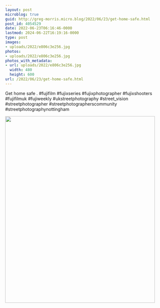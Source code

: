 ```yaml
---
layout: post
microblog: true
guid: http://greg-morris.micro.blog/2022/06/23/get-home-safe.html
post_id: 4054529
date: 2022-06-23T06:16:46-0000
lastmod: 2024-06-22T16:19:16-0000
type: post
images:
- uploads/2022/e806c3e256.jpg
photos:
- uploads/2022/e806c3e256.jpg
photos_with_metadata:
- url: uploads/2022/e806c3e256.jpg
  width: 480
  height: 600
url: /2022/06/23/get-home-safe.html
---
```

Get home safe
.
#fujifilm #fujixseries #fujixphotographer #fujixshooters #fujifilmuk #fujiweekly #ukstreetphotography #street_vision #streetphotographer #streetphotographerscommunity #streetphotographynottingham

<img src="uploads/2022/e806c3e256.jpg" width="480" height="600" alt="">
